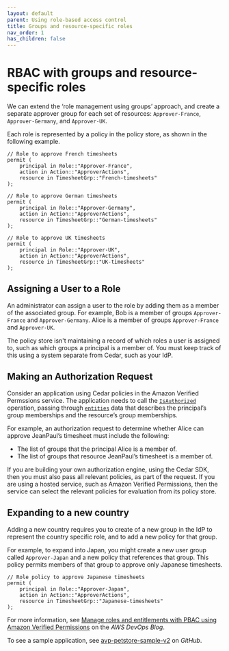 ```yaml
---
layout: default
parent: Using role-based access control
title: Groups and resource-specific roles
nav_order: 1
has_children: false
---
```


# RBAC with groups and resource-specific roles

We can extend the ‘role management using groups’ approach, and create a separate approver group for each set of resources: `Approver-France`, `Approver-Germany`, and `Approver-UK`.

Each role is represented by a policy in the policy store, as shown in the following example.

```cedar
// Role to approve French timesheets
permit (
    principal in Role::"Approver-France",
    action in Action::"ApproverActions",
    resource in TimesheetGrp::"French-timesheets"
);
```

```cedar
// Role to approve German timesheets
permit (
    principal in Role::"Approver-Germany",
    action in Action::"ApproverActions",
    resource in TimesheetGrp::"German-timesheets"
);
```

```cedar
// Role to approve UK timesheets
permit (
    principal in Role::"Approver-UK",
    action in Action::"ApproverActions",
    resource in TimesheetGrp::"UK-timesheets"
);
```

## Assigning a User to a Role

An administrator can assign a user to the role by adding them as a member of the associated group. For example, Bob is a member of groups `Approver-France` and `Approver-Germany`. Alice is a member of groups `Approver-France` and `Approver-UK`.

The policy store isn't maintaining a record of which roles a user is assigned to, such as which groups a principal is a member of. You must keep track of this using a system separate from Cedar, such as your IdP.

## Making an Authorization Request

Consider an application using Cedar policies in the Amazon Verified Permssions service. The application needs to call the [`IsAuthorized`](https://docs.aws.amazon.com/verifiedpermissions/latest/apireference/API_IsAuthorized.html) operation, passing through [`entities`](https://docs.aws.amazon.com/verifiedpermissions/latest/apireference/API_IsAuthorized.html#verifiedpermissions-IsAuthorized-request-entities) data that describes the principal’s group memberships and the resource’s group memberships.

For example, an authorization request to determine whether Alice can approve JeanPaul’s timesheet must include the following:

* The list of groups that the principal Alice is a member of.
* The list of groups that resource JeanPaul’s timesheet is a member of.

If you are building your own authorization engine, using the Cedar SDK, then you must also pass all relevant policies, as part of the request. If you are using a hosted service, such as Amazon Verified Permissions, then the service can select the relevant policies for evaluation from its policy store.

## Expanding to a new country

Adding a new country requires you to create of a new group in the IdP to represent the country specific role, and to add a new policy for that group.

For example, to expand into Japan, you might create a new user group called `Approver-Japan` and a new policy that references that group. This policy permits members of that group to approve only Japanese timesheets.

```cedar
// Role policy to approve Japanese timesheets
permit (
    principal in Role::"Approver-Japan",
    action in Action::"ApproverActions",
    resource in TimesheetGrp::"Japanese-timesheets"
);
```
For more information, see [Manage roles and entitlements with PBAC using Amazon Verified Permissions](https://aws.amazon.com/blogs/devops/manage-roles-and-entitlements-with-pbac-using-amazon-verified-permissions/) on the _AWS DevOps Blog_. 

To see a sample application, see [avp-petstore-sample-v2](https://github.com/aws-samples/avp-petstore-sample-v2) on _GitHub_.
